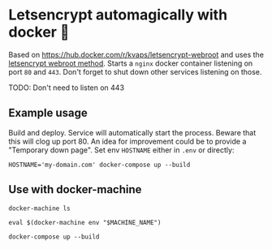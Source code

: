 # Letsencrypt automagically with docker 🌈

Based on <https://hub.docker.com/r/kvaps/letsencrypt-webroot> and uses the [letsencrypt webroot method](https://certbot.eff.org/docs/using.html#webroot). Starts a `nginx` docker container listening on port `80` and `443`. Don't forget to shut down other services listening on those.

TODO: Don't need to listen on 443

## Example usage

Build and deploy. Service will automatically start the process. Beware
that this will clog up port 80. An idea for improvement could be to provide
a "Temporary down page". Set env `HOSTNAME` either in `.env` or directly:

```shell
HOSTNAME='my-domain.com' docker-compose up --build
```

## Use with docker-machine

```shell
docker-machine ls
```

```shell
eval $(docker-machine env "$MACHINE_NAME")
```

```shell
docker-compose up --build
```
